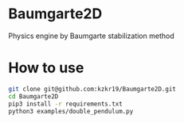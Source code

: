 # Baumgarte2D
Physics engine by Baumgarte stabilization method

# How to use
```bash
git clone git@github.com:kzkr19/Baumgarte2D.git
cd Baumgarte2D
pip3 install -r requirements.txt
python3 examples/double_pendulum.py
```
